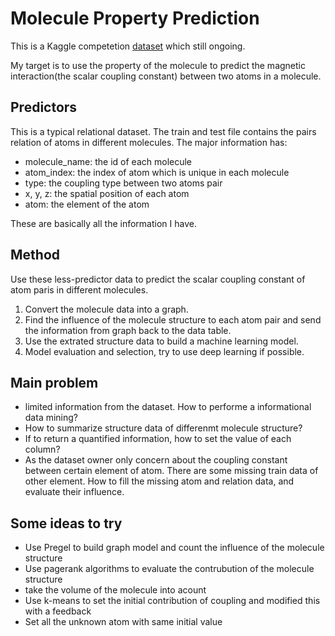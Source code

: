 # Molecule Property Prediction

This is a Kaggle competetion [dataset](https://www.kaggle.com/c/champs-scalar-coupling) which still ongoing. 

My target is to use the property of the molecule to predict the magnetic interaction(the scalar coupling constant) between two atoms in a molecule.

## Predictors

This is a typical relational dataset. The train and test file contains the pairs relation of atoms in different molecules. The major information has:

- molecule_name: the id of each molecule
- atom_index: the index of atom which is unique in each molecule
- type: the coupling type between two atoms pair
- x, y, z: the spatial position of each atom
- atom: the element of the atom

These are basically all the information I have.

## Method

Use these less-predictor data to predict the scalar coupling constant of atom paris in different molecules.

1. Convert the molecule data into a graph.
1. Find the influence of the molecule structure to each atom pair and send the information from graph back to the data table.
1. Use the extrated structure data to build a machine learning model.
1. Model evaluation and selection, try to use deep learning if possible.

## Main problem

- limited information from the dataset. How to performe a informational data mining?
- How to summarize structure data of differenmt molecule structure?
- If to return a quantified information, how to set the value of each column?
- As the dataset owner only concern about the coupling constant between certain element of atom. There are some missing train data of other element. How to fill the missing atom and relation data, and evaluate their influence.

## Some ideas to try

- Use Pregel to build graph model and count the influence of the molecule structure
- Use pagerank algorithms to evaluate the contrubution of the molecule structure
- take the volume of the molecule into acount
- Use k-means to set the initial contribution of coupling and modified this with a feedback
- Set all the unknown atom with same initial value
